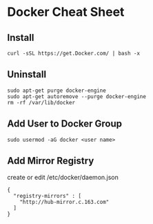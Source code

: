 # Docker Cheat Sheet
## Install
```
curl -sSL https://get.Docker.com/ | bash -x 
```

## Uninstall
```
sudo apt-get purge docker-engine
sudo apt-get autoremove --purge docker-engine
rm -rf /var/lib/docker
```

## Add User to Docker Group
```
sudo usermod -aG docker <user name>
```

## Add Mirror Registry
create or edit /etc/docker/daemon.json
```
{
  "registry-mirrors" : [
    "http://hub-mirror.c.163.com"
  ]
}
```